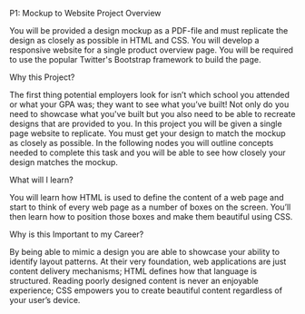 P1: Mockup to Website
Project Overview

You will be provided a design mockup as a PDF-file and must replicate the design as closely as possible in HTML and CSS. You will develop a responsive website for a single product overview page. You will be required to use the popular Twitter's Bootstrap framework to build the page.

Why this Project?

The first thing potential employers look for isn’t which school you attended or what your GPA was; they want to see what you’ve built! Not only do you need to showcase what you've built but you also need to be able to recreate designs that are provided to you. In this project you will be given a single page website to replicate. You must get your design to match the mockup as closely as possible. In the following nodes you will outline concepts needed to complete this task and you will be able to see how closely your design matches the mockup.

What will I learn?

You will learn how HTML is used to define the content of a web page and start to think of every web page as a number of boxes on the screen. You’ll then learn how to position those boxes and make them beautiful using CSS.

Why is this Important to my Career?

By being able to mimic a design you are able to showcase your ability to identify layout patterns.
At their very foundation, web applications are just content delivery mechanisms; HTML defines how that language is structured.
Reading poorly designed content is never an enjoyable experience; CSS empowers you to create beautiful content regardless of your user’s device.
